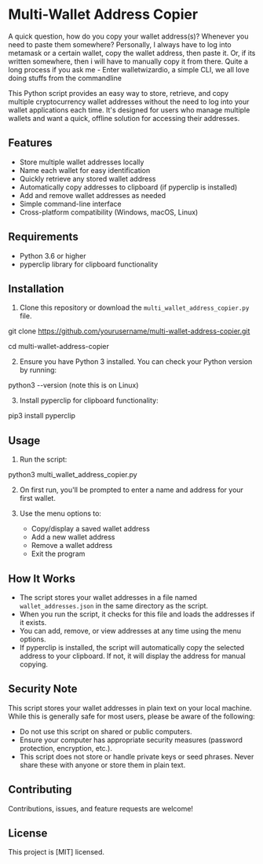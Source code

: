# Multi-Wallet Address Copier

A quick question, how do you copy your wallet address(s)? Whenever you need to paste them somewhere? Personally, I always have to log into metamask or a certain wallet, copy the wallet address, then paste it. Or, if its written somewhere, then i will have to manually copy it from there. Quite a long process if you ask me - Enter walletwizardio, a simple CLI, we all love doing stuffs from the commandline

This Python script provides an easy way to store, retrieve, and copy multiple cryptocurrency wallet addresses without the need to log into your wallet applications each time. It's designed for users who manage multiple wallets and want a quick, offline solution for accessing their addresses.

## Features

- Store multiple wallet addresses locally
- Name each wallet for easy identification
- Quickly retrieve any stored wallet address
- Automatically copy addresses to clipboard (if pyperclip is installed)
- Add and remove wallet addresses as needed
- Simple command-line interface
- Cross-platform compatibility (Windows, macOS, Linux)

## Requirements

- Python 3.6 or higher
- pyperclip library for clipboard functionality

## Installation

1. Clone this repository or download the `multi_wallet_address_copier.py` file.

git clone <https://github.com/yourusername/multi-wallet-address-copier.git>

cd multi-wallet-address-copier

2. Ensure you have Python 3 installed. You can check your Python version by running:

python3 --version (note this is on Linux)

3. Install pyperclip for clipboard functionality:

pip3 install pyperclip

## Usage

1. Run the script:

python3 multi_wallet_address_copier.py

2. On first run, you'll be prompted to enter a name and address for your first wallet.

3. Use the menu options to:
   - Copy/display a saved wallet address
   - Add a new wallet address
   - Remove a wallet address
   - Exit the program

## How It Works

- The script stores your wallet addresses in a file named `wallet_addresses.json` in the same directory as the script.
- When you run the script, it checks for this file and loads the addresses if it exists.
- You can add, remove, or view addresses at any time using the menu options.
- If pyperclip is installed, the script will automatically copy the selected address to your clipboard. If not, it will display the address for manual copying.

## Security Note

This script stores your wallet addresses in plain text on your local machine. While this is generally safe for most users, please be aware of the following:

- Do not use this script on shared or public computers.
- Ensure your computer has appropriate security measures (password protection, encryption, etc.).
- This script does not store or handle private keys or seed phrases. Never share these with anyone or store them in plain text.

## Contributing

Contributions, issues, and feature requests are welcome!

## License

This project is [MIT] licensed.
